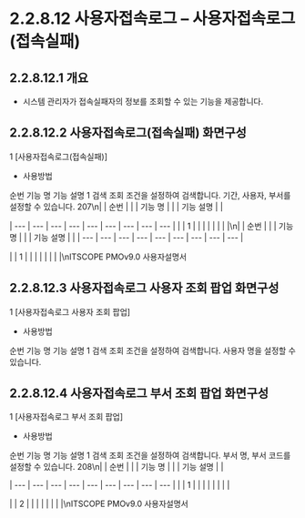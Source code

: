 # 2.2.8.12 사용자접속로그 – 사용자접속로그(접속실패)



## 2.2.8.12.1 개요

- 시스템 관리자가 접속실패자의 정보를 조회할 수 있는 기능을 제공합니다.

## 2.2.8.12.2 사용자접속로그(접속실패) 화면구성

1
[사용자접속로그(접속실패)]

- 사용방법

순번 기능 명 기능 설명
1 검색 조회 조건을 설정하여 검색합니다. 기간, 사용자, 부서를 설정할 수 있습니다.
207\n|  | 순번 |  |  | 기능 명 |  |  | 기능 설명 |  |

| --- | --- | --- | --- | --- | --- | --- | --- | --- |
|  | 1 |  |  |  |  |  |  |  |\n|  | 순번 |  |  | 기능 명 |  |  | 기능 설명 |  |
| --- | --- | --- | --- | --- | --- | --- | --- | --- |

|  | 1 |  |  |  |  |  |  |  |\nITSCOPE PMOv9.0 사용자설명서

## 2.2.8.12.3 사용자접속로그 사용자 조회 팝업 화면구성

1
[사용자접속로그 사용자 조회 팝업]

- 사용방법

순번 기능 명 기능 설명
1 검색 조회 조건을 설정하여 검색합니다. 사용자 명을 설정할 수 있습니다.

## 2.2.8.12.4 사용자접속로그 부서 조회 팝업 화면구성

1
[사용자접속로그 부서 조회 팝업]

- 사용방법

순번 기능 명 기능 설명
1 검색 조회 조건을 설정하여 검색합니다. 부서 명, 부서 코드를 설정할 수 있습니다.
208\n|  | 순번 |  |  | 기능 명 |  |  | 기능 설명 |  |

| --- | --- | --- | --- | --- | --- | --- | --- | --- |
|  | 1 |  |  |  |  |  |  |  |

|  | 2 |  |  |  |  |  |  |  |\nITSCOPE PMOv9.0 사용자설명서
